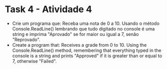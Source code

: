<h1>Task 4 - Atividade 4</h1>

- Crie um programa que: Receba uma nota de 0 a 10. Usando o método Console.ReadLine() lembrando que tudo digitado no console é uma string e imprima "Aprovado" se for maior ou igual a 7, senão "Reprovado".
- Create a program that: Receives a grade from 0 to 10. Using the Console.ReadLine() method, remembering that everything typed in the console is a string and prints "Approved" if it is greater than or equal to 7, otherwise "Failed".

